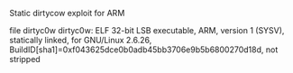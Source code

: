 Static dirtycow exploit for ARM

file dirtyc0w
dirtyc0w: ELF 32-bit LSB executable, ARM, version 1 (SYSV), statically linked, for GNU/Linux 2.6.26, BuildID[sha1]=0xf043625dce0b0adb45bb3706e9b5b6800270d18d, not stripped
